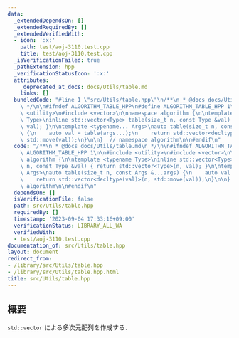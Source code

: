 ```yaml
---
data:
  _extendedDependsOn: []
  _extendedRequiredBy: []
  _extendedVerifiedWith:
  - icon: ':x:'
    path: test/aoj-3110.test.cpp
    title: test/aoj-3110.test.cpp
  _isVerificationFailed: true
  _pathExtension: hpp
  _verificationStatusIcon: ':x:'
  attributes:
    _deprecated_at_docs: docs/Utils/table.md
    links: []
  bundledCode: "#line 1 \"src/Utils/table.hpp\"\n/**\n * @docs docs/Utils/table.md\n\
    \ */\n\n#ifndef ALGORITHM_TABLE_HPP\n#define ALGORITHM_TABLE_HPP 1\n\n#include\
    \ <utility>\n#include <vector>\n\nnamespace algorithm {\n\ntemplate <typename\
    \ Type>\ninline std::vector<Type> table(size_t n, const Type &val) { return std::vector<Type>(n,\
    \ val); }\n\ntemplate <typename... Args>\nauto table(size_t n, const Args &...args)\
    \ {\n    auto val = table(args...);\n    return std::vector<decltype(val)>(n,\
    \ std::move(val));\n}\n\n}  // namespace algorithm\n\n#endif\n"
  code: "/**\n * @docs docs/Utils/table.md\n */\n\n#ifndef ALGORITHM_TABLE_HPP\n#define\
    \ ALGORITHM_TABLE_HPP 1\n\n#include <utility>\n#include <vector>\n\nnamespace\
    \ algorithm {\n\ntemplate <typename Type>\ninline std::vector<Type> table(size_t\
    \ n, const Type &val) { return std::vector<Type>(n, val); }\n\ntemplate <typename...\
    \ Args>\nauto table(size_t n, const Args &...args) {\n    auto val = table(args...);\n\
    \    return std::vector<decltype(val)>(n, std::move(val));\n}\n\n}  // namespace\
    \ algorithm\n\n#endif\n"
  dependsOn: []
  isVerificationFile: false
  path: src/Utils/table.hpp
  requiredBy: []
  timestamp: '2023-09-04 17:33:16+09:00'
  verificationStatus: LIBRARY_ALL_WA
  verifiedWith:
  - test/aoj-3110.test.cpp
documentation_of: src/Utils/table.hpp
layout: document
redirect_from:
- /library/src/Utils/table.hpp
- /library/src/Utils/table.hpp.html
title: src/Utils/table.hpp
---
```

## 概要

`std::vector` による多次元配列を作成する．
